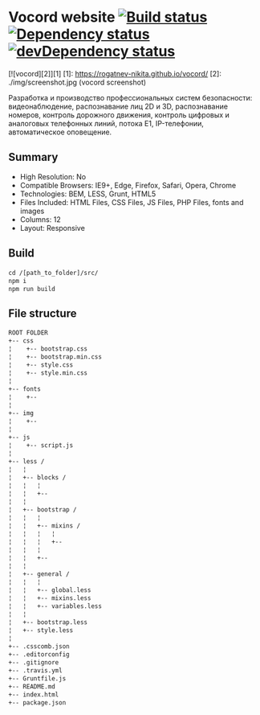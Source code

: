 # Vocord website [![Build status][travis-image]][travis-url] [![Dependency status][dependency-image]][dependency-url] [![devDependency status][dev-dependency-image]][dev-dependency-url]
[![vocord][2]][1]
  [1]: https://rogatnev-nikita.github.io/vocord/
  [2]: ./img/screenshot.jpg (vocord screenshot)
  
Разработка и производство профессиональных систем безопасности: видеонаблюдение, распознавание лиц 2D и 3D, распознавание номеров, контроль дорожного движения, контроль цифровых и аналоговых телефонных линий, потока Е1, IP-телефонии, автоматическое оповещение.

## Summary
* High Resolution: No
* Compatible Browsers: IE9+, Edge, Firefox, Safari, Opera, Chrome
* Technologies: BEM, LESS, Grunt, HTML5
* Files Included: HTML Files, CSS Files, JS Files, PHP Files, fonts and images
* Columns: 12
* Layout: Responsive

## Build
    cd /[path_to_folder]/src/
    npm i  
    npm run build

## File structure
    ROOT FOLDER
    +-- css
    ¦    +-- bootstrap.css
    ¦    +-- bootstrap.min.css
    ¦    +-- style.css
    ¦    +-- style.min.css
    ¦
    +-- fonts
    ¦    +-- 
    ¦
    +-- img
    ¦    +-- 
    ¦
    +-- js
    ¦    +-- script.js
    ¦
    +-- less /
    ¦   ¦  
    ¦   +-- blocks /
    ¦   ¦   ¦
    ¦   ¦   +-- 
    ¦   ¦   
    ¦   +-- bootstrap /
    ¦   ¦   ¦
    ¦   ¦   +-- mixins /
    ¦   ¦   ¦   ¦
    ¦   ¦   ¦   +--
    ¦   ¦   ¦
    ¦   ¦   +-- 
    ¦   ¦   
    ¦   +-- general /
    ¦   ¦   ¦
    ¦   ¦   +-- global.less
    ¦   ¦   +-- mixins.less
    ¦   ¦   +-- variables.less
    ¦   ¦
    ¦   +-- bootstrap.less
    ¦   +-- style.less
    ¦
    +-- .csscomb.json
    +-- .editorconfig
    +-- .gitignore
    +-- .travis.yml
    +-- Gruntfile.js
    +-- README.md
    +-- index.html
    +-- package.json

[travis-image]: https://travis-ci.org/rogatnev-nikita/vocord.svg?branch=master
[travis-url]: https://travis-ci.org/rogatnev-nikita/vocord

[dependency-image]: https://david-dm.org/rogatnev-nikita/vocord.svg?style=flat-square
[dependency-url]: https://david-dm.org/rogatnev-nikita/vocord

[dev-dependency-image]: https://david-dm.org/rogatnev-nikita/vocord/dev-status.svg?style=flat-square
[dev-dependency-url]: https://david-dm.org/rogatnev-nikita/vocord#info=devDependencies
